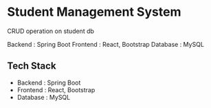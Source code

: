 
# Student Management System

CRUD operation on student db

Backend : Spring Boot
Frontend : React, Bootstrap
Database : MySQL


## Tech Stack

- Backend : Spring Boot
- Frontend : React, Bootstrap
- Database : MySQL

